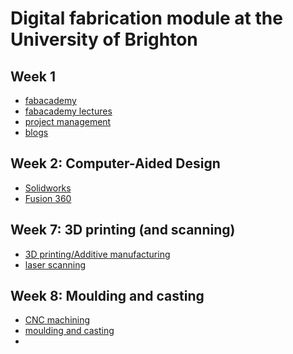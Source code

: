 # Digital fabrication module at the University of Brighton
## Week 1
- [fabacademy](http://fab.academany.org/2019/)
- [fabacademy lectures](https://vimeo.com/academany)
- [project management](https://github.com/derekcovill/notes/blob/master/project-management.md)
- [blogs](https://github.com/derekcovill/notes/blob/master/blogs.md)

## Week 2: Computer-Aided Design
- [Solidworks](https://github.com/derekcovill/notes/blob/master/solidworks.md)
- [Fusion 360]()

## Week 7: 3D printing (and scanning)
- [3D printing/Additive manufacturing]()
- [laser scanning]()

## Week 8: Moulding and casting
- [CNC machining]()
- [moulding and casting]()
-
